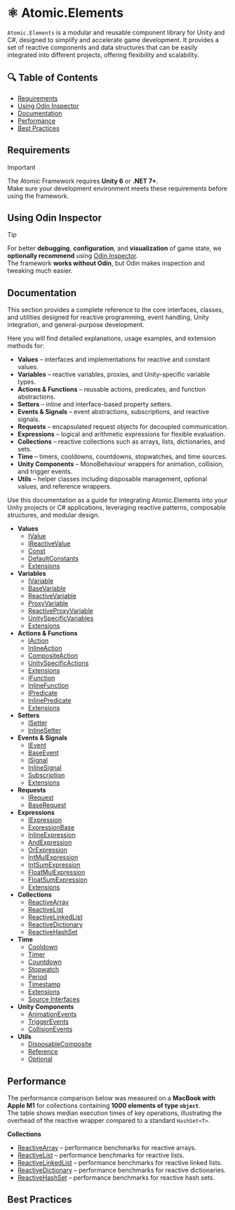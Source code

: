 # ⚛️ Atomic.Elements

`Atomic.Elements` is a modular and reusable component library for Unity and C#, designed to simplify and accelerate game development. It provides a set of reactive components and data structures that can be easily integrated into different projects, offering flexibility and scalability.

## 🔍 Table of Contents
- [Requirements](#requirements)
- [Using Odin Inspector](#using-odin-inspector)
- [Documentation](#documentation)
- [Performance](#performance)
- [Best Practices](#best-practices)

## Requirements
> [!IMPORTANT]  
> The Atomic Framework requires **Unity 6** or **.NET 7+**.  
> Make sure your development environment meets these requirements before using the framework.

## Using Odin Inspector
> [!TIP]  
> For better **debugging**, **configuration**, and **visualization** of game state, we **optionally recommend** using [Odin Inspector](https://assetstore.unity.com/packages/tools/utilities/odin-inspector-and-serializer-89041).  
> The framework **works without Odin**, but Odin makes inspection and tweaking much easier.

## Documentation

This section provides a complete reference to the core interfaces, classes, and utilities designed for reactive programming, event handling, Unity integration, and general-purpose development.

Here you will find detailed explanations, usage examples, and extension methods for:

- **Values** – interfaces and implementations for reactive and constant values.
- **Variables** – reactive variables, proxies, and Unity-specific variable types.
- **Actions & Functions** – reusable actions, predicates, and function abstractions.
- **Setters** – inline and interface-based property setters.
- **Events & Signals** – event abstractions, subscriptions, and reactive signals.
- **Requests** – encapsulated request objects for decoupled communication.
- **Expressions** – logical and arithmetic expressions for flexible evaluation.
- **Collections** – reactive collections such as arrays, lists, dictionaries, and sets.
- **Time** – timers, cooldowns, countdowns, stopwatches, and time sources.
- **Unity Components** – MonoBehaviour wrappers for animation, collision, and trigger events.
- **Utils** – helper classes including disposable management, optional values, and reference wrappers.

Use this documentation as a guide for integrating Atomic.Elements into your Unity projects or C# applications, leveraging reactive patterns, composable structures, and modular design.

- **Values**
  - [IValue](Values/IValue.md)
  - [IReactiveValue](Values/IReactiveValue.md)
  - [Const](Values/Const.md)
  - [DefaultConstants](Values/DefaultConstants.md)
  - [Extensions](Values/Extensions.md)
- **Variables**
  - [IVariable](Variables/IVariable.md)
  - [BaseVariable](Variables/BaseVariable.md)
  - [ReactiveVariable](Variables/ReactiveVariable.md)
  - [ProxyVariable](Variables/ProxyVariable.md)
  - [ReactiveProxyVariable](Variables/ReactiveProxyVariable.md)
  - [UnitySpecificVariables](Variables/UnitySpecificVariables.md)
  - [Extensions](Variables/Extensions.md)
- **Actions & Functions**
  - [IAction](Actions/IAction.md)
  - [InlineAction](Actions/InlineAction.md)
  - [CompositeAction](Actions/CompositeAction.md)
  - [UnitySpecificActions](Actions/UnitySpecificActions.md)
  - [Extensions](Actions/Extensions.md)
  - [IFunction](Functions/IFunction.md)
  - [InlineFunction](Functions/InlineFunction.md)
  - [IPredicate](Functions/IPredicate.md)
  - [InlinePredicate](Functions/InlinePredicate.md)
  - [Extensions](Functions/Extensions.md)
- **Setters**
  - [ISetter](Setters/ISetter.md)
  - [InlineSetter](Setters/InlineSetter.md)
- **Events & Signals**
  - [IEvent](Events/IEvent.md)
  - [BaseEvent](Events/BaseEvent.md)
  - [ISignal](Signals/ISignal.md)
  - [InlineSignal](Signals/InlineSignal.md)
  - [Subscription](Signals/Subscription.md)
  - [Extensions](Signals/Extensions.md)
- **Requests**
  - [IRequest](Requests/IRequest.md)
  - [BaseRequest](Requests/BaseRequest.md)
- **Expressions**
  - [IExpression](Expressions/IExpression.md)
  - [ExpressionBase](Expressions/ExpressionBase.md)
  - [InlineExpression](Expressions/InlineExpression.md)
  - [AndExpression](Expressions/AndExpression.md)
  - [OrExpression](Expressions/OrExpression.md)
  - [IntMulExpression](Expressions/IntMulExpression.md)
  - [IntSumExpression](Expressions/IntSumExpression.md)
  - [FloatMulExpression](Expressions/FloatMulExpression.md)
  - [FloatSumExpression](Expressions/FloatSumExpression.md)
  - [Extensions](Expressions/Extensions.md)
- **Collections**
  - [ReactiveArray](Collections/ReactiveArray.md)
  - [ReactiveList](Collections/ReactiveList.md)
  - [ReactiveLinkedList](Collections/ReactiveLinkedList.md)
  - [ReactiveDictionary](Collections/ReactiveDictionary.md)
  - [ReactiveHashSet](Collections/ReactiveHashSet.md)
- **Time**
  - [Cooldown](Time/Cooldown.md)
  - [Timer](Time/Timer.md)
  - [Countdown](Time/Countdown.md)
  - [Stopwatch](Time/Stopwatch.md)
  - [Period](Time/Period.md)
  - [Timestamp](Time/Timestamp.md)
  - [Extensions](Time/Extensions.md)
  - [Source Interfaces](Time/SourceInterfaces.md)
- **Unity Components**
  - [AnimationEvents](UnityComponents/AnimationEvents.md)
  - [TriggerEvents](UnityComponents/TriggerEvents.md)
  - [CollisionEvents](UnityComponents/CollisionEvents.md)
- **Utils**
  - [DisposableComposite](Utils/DisposableComposite.md)
  - [Reference](Utils/Reference.md)
  - [Optional](Utils/Optional.md)

## Performance

The performance comparison below was measured on a **MacBook with Apple M1** for collections containing **1000 elements of type `object`**.  
The table shows median execution times of key operations, illustrating the overhead of the reactive wrapper compared to a standard `HashSet<T>`.

**Collections**
  - [ReactiveArray](Collections/ReactiveArray.md/#performance) – performance benchmarks for reactive arrays.
  - [ReactiveList](Collections/ReactiveList.md/#performance) – performance benchmarks for reactive lists.
  - [ReactiveLinkedList](Collections/ReactiveLinkedList.md/#performance) – performance benchmarks for reactive linked lists.
  - [ReactiveDictionary](Collections/ReactiveDictionary.md/#performance) – performance benchmarks for reactive dictionaries.
  - [ReactiveHashSet](Collections/ReactiveHashSet.md/#performance) – performance benchmarks for reactive hash sets.

## Best Practices






